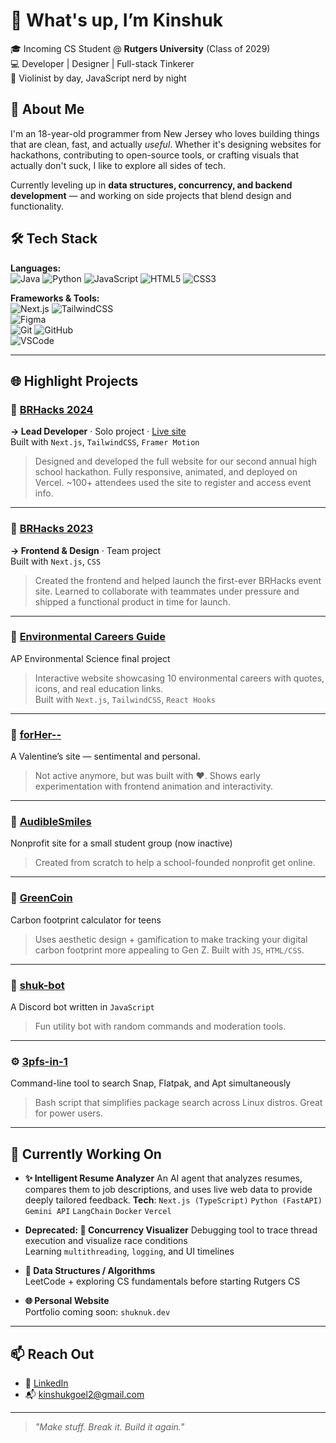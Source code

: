 # 👋 What's up, I’m Kinshuk

🎓 Incoming CS Student @ **Rutgers University** (Class of 2029)  
💻 Developer | Designer | Full-stack Tinkerer  
🎻 Violinist by day, JavaScript nerd by night  

## 🚀 About Me

I'm an 18-year-old programmer from New Jersey who loves building things that are clean, fast, and actually *useful*. Whether it's designing websites for hackathons, contributing to open-source tools, or crafting visuals that actually don't suck, I like to explore all sides of tech.

Currently leveling up in **data structures, concurrency, and backend development** — and working on side projects that blend design and functionality.

## 🛠️ Tech Stack

**Languages:**  
![Java](https://img.shields.io/badge/Java-%23ED8B00.svg?logo=openjdk&logoColor=white)
 ![Python](https://img.shields.io/badge/Python-3776AB?style=flat&logo=python&logoColor=white)
  ![JavaScript](https://img.shields.io/badge/JavaScript-F7DF1E?style=flat&logo=javascript&logoColor=black)
   ![HTML5](https://img.shields.io/badge/HTML5-E34F26?style=flat&logo=html5&logoColor=white)
    ![CSS3](https://img.shields.io/badge/CSS-639?logo=css&logoColor=fff)

**Frameworks & Tools:**  
![Next.js](https://img.shields.io/badge/Next.js-000000?style=flat&logo=nextdotjs&logoColor=white) 
![TailwindCSS](https://img.shields.io/badge/TailwindCSS-06B6D4?style=flat&logo=tailwindcss&logoColor=white)  
![Figma](https://img.shields.io/badge/Figma-F24E1E?style=flat&logo=figma&logoColor=white)  
![Git](https://img.shields.io/badge/Git-F05032?style=flat&logo=git&logoColor=white) 
![GitHub](https://img.shields.io/badge/GitHub-181717?style=flat&logo=github&logoColor=white)  
![VSCode](https://img.shields.io/badge/VS%20Code-007ACC?style=flat&logo=visualstudiocode&logoColor=white)

---

## 🌐 Highlight Projects

### 🔴 [**BRHacks 2024**](https://github.com/shuknuk/brhacks24)  
**→ Lead Developer** · Solo project · [Live site](https://brhacks24.vercel.app/)  
Built with `Next.js`, `TailwindCSS`, `Framer Motion`  
> Designed and developed the full website for our second annual high school hackathon. Fully responsive, animated, and deployed on Vercel. ~100+ attendees used the site to register and access event info.

---

### 🔵 [**BRHacks 2023**](https://github.com/ethanw2457/2023BRHacksWebsite)  
**→ Frontend & Design** · Team project  
Built with `Next.js`, `CSS`  
> Created the frontend and helped launch the first-ever BRHacks event site. Learned to collaborate with teammates under pressure and shipped a functional product in time for launch.

---

### 🌱 [**Environmental Careers Guide**](https://github.com/shuknuk/environmental-careers-guide)  
AP Environmental Science final project  
> Interactive website showcasing 10 environmental careers with quotes, icons, and real education links.  
Built with `Next.js`, `TailwindCSS`, `React Hooks`

---

### 🌸 [**forHer--**](https://github.com/shuknuk/forHer--)  
A Valentine’s site — sentimental and personal.  
> Not active anymore, but was built with ❤️. Shows early experimentation with frontend animation and interactivity.

---

### 💬 [**AudibleSmiles**](https://github.com/shuknuk/audibleSmiles)  
Nonprofit site for a small student group (now inactive)  
> Created from scratch to help a school-founded nonprofit get online.

---

### 🧠 [**GreenCoin**](https://github.com/shuknuk/GreenCoin)  
Carbon footprint calculator for teens  
> Uses aesthetic design + gamification to make tracking your digital carbon footprint more appealing to Gen Z. Built with `JS`, `HTML/CSS`.

---

### 🤖 [**shuk-bot**](https://github.com/shuknuk/shuk-bot)  
A Discord bot written in `JavaScript`  
> Fun utility bot with random commands and moderation tools.

---

### ⚙️ [**3pfs-in-1**](https://github.com/shuknuk/3pfs-in-1)  
Command-line tool to search Snap, Flatpak, and Apt simultaneously  
> Bash script that simplifies package search across Linux distros. Great for power users.

---

## 🧪 Currently Working On

-   **✨ Intelligent Resume Analyzer** An AI agent that analyzes resumes, compares them to job descriptions, and uses live web data to provide deeply tailored feedback.
__Tech__: `Next.js (TypeScript)` `Python (FastAPI)` `Gemini API` `LangChain` `Docker` `Vercel`

- **Deprecated: 🧵 Concurrency Visualizer** 
Debugging tool to trace thread execution and visualize race conditions  
Learning `multithreading`, `logging`, and UI timelines

- **🧠 Data Structures / Algorithms**  
LeetCode + exploring CS fundamentals before starting Rutgers CS

- **🌐 Personal Website**  
Portfolio coming soon: `shuknuk.dev`

---

## 📫 Reach Out
- 🔗 [LinkedIn](https://www.linkedin.com/in/kinshuk-goel-7137a1281/)  
- 📬 kinshukgoel2@gmail.com
---

> _"Make stuff. Break it. Build it again."_  
